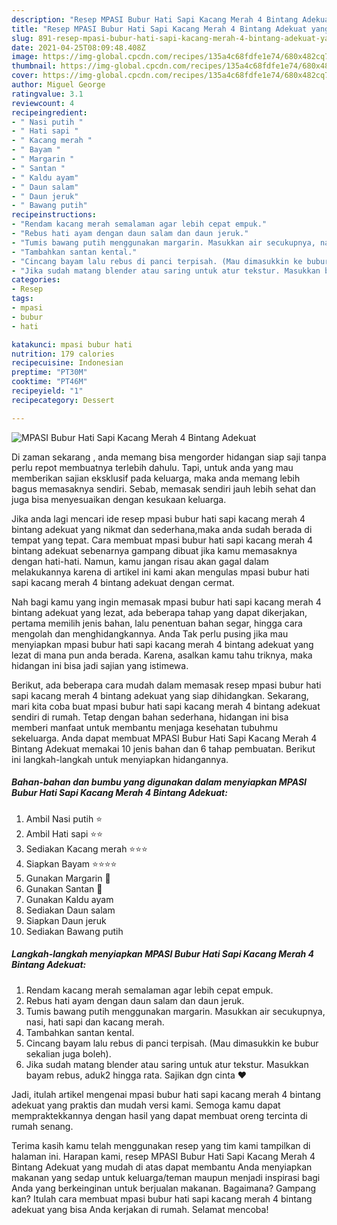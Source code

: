 ```yaml
---
description: "Resep MPASI Bubur Hati Sapi Kacang Merah 4 Bintang Adekuat yang lezat dan Mudah Dibuat"
title: "Resep MPASI Bubur Hati Sapi Kacang Merah 4 Bintang Adekuat yang lezat dan Mudah Dibuat"
slug: 891-resep-mpasi-bubur-hati-sapi-kacang-merah-4-bintang-adekuat-yang-lezat-dan-mudah-dibuat
date: 2021-04-25T08:09:48.408Z
image: https://img-global.cpcdn.com/recipes/135a4c68fdfe1e74/680x482cq70/mpasi-bubur-hati-sapi-kacang-merah-4-bintang-adekuat-foto-resep-utama.jpg
thumbnail: https://img-global.cpcdn.com/recipes/135a4c68fdfe1e74/680x482cq70/mpasi-bubur-hati-sapi-kacang-merah-4-bintang-adekuat-foto-resep-utama.jpg
cover: https://img-global.cpcdn.com/recipes/135a4c68fdfe1e74/680x482cq70/mpasi-bubur-hati-sapi-kacang-merah-4-bintang-adekuat-foto-resep-utama.jpg
author: Miguel George
ratingvalue: 3.1
reviewcount: 4
recipeingredient:
- " Nasi putih "
- " Hati sapi "
- " Kacang merah "
- " Bayam "
- " Margarin "
- " Santan "
- " Kaldu ayam"
- " Daun salam"
- " Daun jeruk"
- " Bawang putih"
recipeinstructions:
- "Rendam kacang merah semalaman agar lebih cepat empuk."
- "Rebus hati ayam dengan daun salam dan daun jeruk."
- "Tumis bawang putih menggunakan margarin. Masukkan air secukupnya, nasi, hati sapi dan kacang merah."
- "Tambahkan santan kental."
- "Cincang bayam lalu rebus di panci terpisah. (Mau dimasukkin ke bubur sekalian juga boleh)."
- "Jika sudah matang blender atau saring untuk atur tekstur. Masukkan bayam rebus, aduk2 hingga rata. Sajikan dgn cinta ❤️"
categories:
- Resep
tags:
- mpasi
- bubur
- hati

katakunci: mpasi bubur hati 
nutrition: 179 calories
recipecuisine: Indonesian
preptime: "PT30M"
cooktime: "PT46M"
recipeyield: "1"
recipecategory: Dessert

---
```



![MPASI Bubur Hati Sapi Kacang Merah 4 Bintang Adekuat](https://img-global.cpcdn.com/recipes/135a4c68fdfe1e74/680x482cq70/mpasi-bubur-hati-sapi-kacang-merah-4-bintang-adekuat-foto-resep-utama.jpg)

Di zaman  sekarang , anda memang bisa mengorder hidangan siap saji tanpa perlu repot membuatnya terlebih dahulu. Tapi, untuk anda yang mau memberikan sajian eksklusif pada keluarga, maka anda memang lebih bagus memasaknya sendiri. Sebab, memasak sendiri jauh lebih sehat dan juga bisa menyesuaikan dengan kesukaan keluarga.

Jika anda lagi mencari ide resep mpasi bubur hati sapi kacang merah 4 bintang adekuat yang nikmat dan sederhana,maka anda sudah berada di tempat yang tepat. Cara membuat mpasi bubur hati sapi kacang merah 4 bintang adekuat  sebenarnya gampang dibuat jika kamu memasaknya dengan hati-hati. Namun, kamu jangan risau akan gagal dalam melakukannya 
karena di artikel ini kami akan mengulas mpasi bubur hati sapi kacang merah 4 bintang adekuat dengan cermat.  



Nah bagi kamu yang ingin memasak mpasi bubur hati sapi kacang merah 4 bintang adekuat yang lezat, ada beberapa tahap yang dapat dikerjakan, pertama memilih jenis bahan, lalu penentuan bahan segar, hingga cara mengolah dan menghidangkannya. Anda Tak perlu pusing jika mau menyiapkan mpasi bubur hati sapi kacang merah 4 bintang adekuat yang lezat di mana pun anda berada. Karena, asalkan kamu  tahu triknya, maka hidangan ini bisa jadi sajian yang istimewa.

Berikut, ada beberapa cara mudah dalam memasak resep mpasi bubur hati sapi kacang merah 4 bintang adekuat yang siap dihidangkan. Sekarang, mari kita coba buat mpasi bubur hati sapi kacang merah 4 bintang adekuat sendiri di rumah. Tetap dengan bahan sederhana, hidangan ini bisa memberi manfaat untuk membantu menjaga kesehatan tubuhmu sekeluarga. Anda dapat membuat MPASI Bubur Hati Sapi Kacang Merah 4 Bintang Adekuat memakai 10 jenis bahan dan 6 tahap pembuatan. Berikut ini langkah-langkah untuk menyiapkan hidangannya.

<!--inarticleads1-->

##### Bahan-bahan dan bumbu yang digunakan dalam menyiapkan MPASI Bubur Hati Sapi Kacang Merah 4 Bintang Adekuat:

1. Ambil  Nasi putih ⭐
1. Ambil  Hati sapi ⭐⭐
1. Sediakan  Kacang merah ⭐⭐⭐
1. Siapkan  Bayam ⭐⭐⭐⭐
1. Gunakan  Margarin 🌙
1. Gunakan  Santan 🌙
1. Gunakan  Kaldu ayam
1. Sediakan  Daun salam
1. Siapkan  Daun jeruk
1. Sediakan  Bawang putih




<!--inarticleads2-->

##### Langkah-langkah menyiapkan MPASI Bubur Hati Sapi Kacang Merah 4 Bintang Adekuat:

1. Rendam kacang merah semalaman agar lebih cepat empuk.
1. Rebus hati ayam dengan daun salam dan daun jeruk.
1. Tumis bawang putih menggunakan margarin. Masukkan air secukupnya, nasi, hati sapi dan kacang merah.
1. Tambahkan santan kental.
1. Cincang bayam lalu rebus di panci terpisah. (Mau dimasukkin ke bubur sekalian juga boleh).
1. Jika sudah matang blender atau saring untuk atur tekstur. Masukkan bayam rebus, aduk2 hingga rata. Sajikan dgn cinta ❤️




Jadi, itulah artikel mengenai  mpasi bubur hati sapi kacang merah 4 bintang adekuat  yang praktis dan mudah versi kami. Semoga kamu dapat mempraktekkannya dengan hasil yang dapat membuat oreng tercinta di rumah senang. 

Terima kasih kamu telah menggunakan resep yang tim kami tampilkan di halaman ini. Harapan kami, resep  MPASI Bubur Hati Sapi Kacang Merah 4 Bintang Adekuat yang mudah di atas dapat membantu Anda menyiapkan makanan yang sedap untuk keluarga/teman maupun menjadi inspirasi bagi Anda yang berkeinginan untuk berjualan makanan. Bagaimana? Gampang kan? Itulah cara membuat mpasi bubur hati sapi kacang merah 4 bintang adekuat yang bisa Anda kerjakan di rumah. Selamat mencoba!

